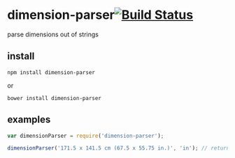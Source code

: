 # dimension-parser[![Build Status](https://travis-ci.org/icodeforlove/dimension-parser.png?branch=master)](https://travis-ci.org/icodeforlove/dimension-parser)

parse dimensions out of strings

## install

```
npm install dimension-parser
```

or

```
bower install dimension-parser
```

## examples

```javascript
var dimensionParser = require('dimension-parser');

dimensionParser('171.5 x 141.5 cm (67.5 x 55.75 in.)', 'in'); // returns {width: "67.50", height: "55.75"}
```